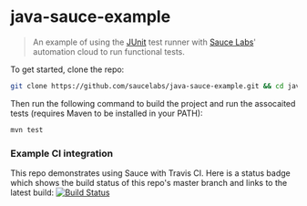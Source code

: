 java-sauce-example
==================

> An example of using the [JUnit](http://junit.org/) test runner with [Sauce Labs](https://saucelabs.com)' automation cloud to run functional tests.

To get started, clone the repo:

```bash
git clone https://github.com/saucelabs/java-sauce-example.git && cd java-sauce-example
```

Then run the following command to build the project and run the assocaited tests (requires Maven to be installed in your PATH):

```bash
mvn test
```

### Example CI integration

This repo demonstrates using Sauce with Travis CI. Here is a status badge which shows the build status of this repo's master branch and links to the latest build:
[![Build Status](https://travis-ci.org/saucelabs/java-sauce-example.png?branch=master)](https://travis-ci.org/Purushoth88/java-sauce-example)
